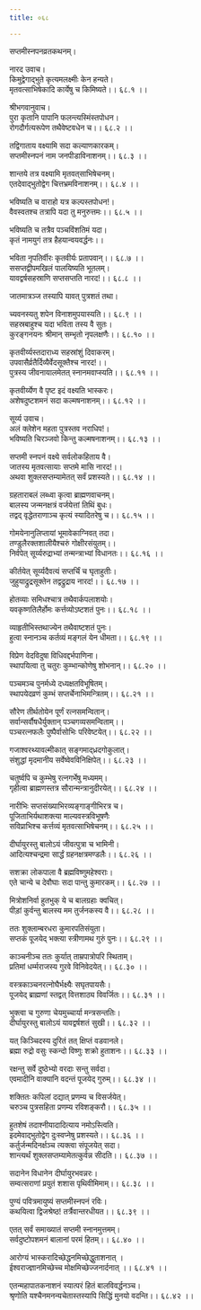 ```yaml
---
title: ०६८

---
```

सप्तमीस्नपनव्रतकथनम्।  
  
नारद उवाच।  
किमुद्वेगाद्भुते कृत्यमलक्ष्मीः केन हन्यते।  
मृतवत्साभिषेकादि कार्येषु च किमिष्यते।। ६८.१ ।।  
  
श्रीभगवानुवाच।  
पुरा कृतानि पापानि फलन्त्यस्मिंस्तपोधन।  
रोगदौर्गत्यरूपेण तथैवेष्टवधेन च।। ६८.२ ।।  
  
तद्विगाताय वक्ष्यामि सदा कल्याणकारकम्।  
सप्तमीस्नपनं नाम जनपीडाविनाशनम्।। ६८.३ ।।  
  
शान्तये तत्र वक्ष्यामि मृतवत्‌साभिषेचनम्।  
एतदेवाद्भुतोद्वेग चित्तभ्रमविनाशनम्।। ६८.४ ।।  
  
भविष्यति च वाराहो यत्र कल्पस्तपोधन!।  
वैवस्वतश्च तत्रापि यदा तु मनुरुत्तमः।। ६८.५ ।।  
  
भविष्यति च तत्रैव पञ्चविंशतिमं यदा।  
कृतं नामयुगं तत्र हैहयान्वयवर्द्धनः।।  
  
भविता नृपतिर्वीरः कृतवीर्यः प्रतापवान्।। ६८.७ ।।  
ससप्तद्वीपमखिलं पालयिष्यति भूतलम्।  
यावद्वर्षसहस्राणि सप्तसप्तति नारद!।। ६८.८ ।।  
  
जातमात्रञ्ज तस्यापि यावत् पुत्रशतं तथा।  
  
च्यवनस्यतु शपेन विनाशमुपयास्यति।। ६८.९ ।।  
सहस्रबाहुश्च यदा भविता तस्य वै सुतः।  
कुरङ्गनयनः श्रीमान् सम्भृतो नृपलक्षणैः।। ६८.१० ।।  
  
कृतवीर्य्यस्तदाराध्य सहस्रांशुं दिवाकरम्।  
उपवासैर्व्रतैर्दिव्यैर्वेदसूक्तैश्च नारद!।।  
पुत्रस्य जीवनायालमेतत्‌ स्नानमवाप्स्यति।। ६८.११ ।।  
  
कृतवीर्य्येण वै पृष्ट इदं वक्ष्यति भास्करः।  
अशेषदुष्टशमनं सदा कल्मषनाशनम्।। ६८.१२ ।।  
  
सूर्य्य उवाच।  
अलं क्लेशेन महता पुत्रस्तव नराधिप!।  
भविष्यति चिरञ्जवो किन्तु कल्मषनाशनम्।। ६८.१३ ।।  
  
सप्तमी स्नपनं वक्ष्ये सर्वलोकहिताय वै।  
जातस्य मृतवत्सायाः सप्तमे मासि नारद!।।  
अथवा शुक्लसप्तम्यामेतत् सर्वं प्रशस्यते।। ६८.१४ ।।  
  
ग्रहताराबलं लब्ध्वा कृत्वा ब्राह्मणवाचनम्।  
बालस्य जन्मनक्षत्रं वर्जयेत्तां तिथिं बुधः।  
तद्वद्‌ वृद्धेतराणाञ्च कृत्यं स्यादितरेषु च।। ६८.१५ ।।  
  
गोमयेनानुलिप्तायां भूमावेकाग्निवत् तदा।  
तण्डुलैरक्तशालीयैश्चरुं गोक्षीरसंयुतम्।।  
निर्वपेत् सूर्य्यरुद्राभ्यां तन्मन्त्राभ्यां विधानतः।। ६८.१६ ।।  
  
कीर्तयेत् सूर्य्यदैवत्यं सप्तर्चिं च घृताहुतीः।  
जुहुयाद्रुद्रसूक्तेन तद्वद्रुद्राय नारद!।। ६८.१७ ।।  
  
होतव्याः समिधश्चात्र तथैवार्कपलाशयोः।  
यवकृष्णतिलैर्होमः कर्त्तव्योऽष्टशतं पुनः।। ६८.१८ ।।  
  
व्याहृतीभिस्तथाज्येन तथैवाष्टशतं पुनः।  
हुत्वा स्नानञ्च कर्तव्यं मङ्गलं येन धीमता।। ६८.१९ ।।  
  
विप्रेण वेदविदुषा विधिवद्दर्भपाणिना।  
स्थापयित्वा तु चतुरः कुम्भान्कोणेषु शोभनान्।। ६८.२० ।।  
  
पञ्चमञ्च पुनर्मध्ये दध्यक्षतविभूषितम्।  
स्थापयेदव्रणं कुम्भं सप्तर्चेनाभिमन्त्रितम्।। ६८.२१ ।।  
  
सौरेण तीर्थतोयेन पूर्णं रत्नसमन्वितान्।  
सर्वान्सर्वौषधैर्युक्तान् पञ्चगव्यसमन्विताम्।।  
पञ्चरत्नफलैः पुष्पैर्वासोभिः परिवेष्टयेत्।। ६८.२२ ।।  
  
गजाश्वरथ्यावल्मीकात् सङ्गमाद्‌ध्रदगोकुलात्।  
संशुद्धां मृदमानीय सर्वेष्वेवविनिक्षिपेत्।। ६८.२३ ।।  
  
चतुर्ष्वपि च कुम्भेषु रत्नगर्भेषु मध्यमम्।  
गृहीत्वा ब्राह्मणस्तत्र सौरान्मन्त्रानुदीरयेत्।। ६८.२४ ।।  
  
नारीभिः सप्तसंख्याभिरव्यङ्गाङ्गीभिरत्र च।  
पूजिताभिर्यथाशक्त्या माल्यवस्त्रविभूषणैः  
सविप्राभिश्च कर्त्तव्यं मृतवत्साभिषेचनम्।। ६८.२५ ।।  
  
दीर्घायुरस्तु बालोऽयं जीवत्पुत्रा च भामिनी।  
आदित्यश्चन्द्रमा सार्द्धं ग्रहनक्षत्रमण्डलैः।। ६८.२६ ।।  
  
सशक्रा लोकपाला वै ब्रह्मविष्णुमहेश्वराः।  
एते चान्ये च देवौघाः सदा पान्तु कुमारकम्।। ६८.२७ ।।  
  
मित्रोशनिर्वा हुतभुक् ये च बालग्रहाः क्वचित्।  
पीड़ां कुर्वन्तु बालस्य मम तुर्जनकस्य वै।। ६८.२८ ।।  
  
ततः शुक्लाम्बरधरा कुमारपतिसंयुता।  
सप्तकं पूजयेद्‌ भक्त्या स्त्रीणामथ गुरुं पुनः।। ६८.२९ ।।  
  
काञ्चनीञ्च ततः कुर्यात् ताम्रपात्रोपरि स्थिताम्।  
प्रतिमां धर्म्मराजस्य गुरवे विनिवेदयेत्।। ६८.३० ।।  
  
वस्त्रकाञ्चनरत्नोघैर्भक्ष्यैः सघृतपायसैः।  
पूजयेद्‌ ब्राह्मणां स्तद्वत् वित्तशाठ्य विवर्जितः।। ६८.३१ ।।  
  
भुक्त्वा च गुरुणा चेयमुच्चार्या मन्त्रसन्ततिः।  
दीर्घायुरस्तु बालोऽयं यावद्वर्षशतं सुखी।। ६८.३२ ।।  
  
यत् किञ्चिदस्य दुरितं तत् क्षिप्तं वडवानले।  
ब्रह्मा रुद्रो वसुः स्कन्दो विष्णुः शक्रो हुताशनः।। ६८.३३ ।।  
  
रक्षन्तु सर्वे दुष्ठेभ्यो वरदाः सन्तु सर्वदा।  
एवमादीनि वाक्यानि वदन्तं पूजयेद्‌ गुरुम्।। ६८.३४ ।।  
  
शक्तितः कपिलां दद्यात् प्रणम्य च विसर्जयेत्।  
चरुञ्च पुत्रसहिता प्रणम्य रविशङ्करौ।। ६८.३५ ।।  
  
हुतशेषं तदाश्नीयादादित्याय नमोऽस्त्विति।  
इदमेवाद्भुतोद्वेग दुःस्वप्नेषु प्रशस्यते।। ६८.३६ ।।  
कर्तुर्जन्मदिनर्क्षञ्च त्यक्त्वा संपूजयेत् सदा।  
शान्त्यर्थं शुक्लसप्तम्यामेतत्कुर्वन्न सीदति।। ६८.३७ ।।  
  
सदानेन विधानेन दीर्घायुरभवन्नरः।  
सम्वत्सराणां प्रयुतं शशास पृथिवीमिमाम्।। ६८.३८ ।।  
  
पुण्यं पवित्रमायुष्यं सप्तमीस्नपनं रविः।  
कथयित्वा द्विजश्रेष्ठ! तर्त्रैवान्तरधीयत।। ६८.३९ ।।  
  
एतत् सर्वं समाख्यातं सप्तमी स्नानमुत्तमम्।  
सर्वदुष्टोपशमनं बालानां परमं हितम्।। ६८.४० ।।  
  
आरोग्यं भास्करादिच्छेद्धनमिच्छेद्धुताशनात् ।  
ईश्वराज्ज्ञानमिच्छेच्च मोक्षमिच्छेज्जनार्दनात् ।। ६८.४१ ।।  
  
एतन्महापातकनाशनं स्यात्परं हितं बालविवर्द्धनञ्च।  
श्रृणोति यश्चैनमनन्यचेतास्तस्यापि सिद्धिं मुनयो वदन्ति।। ६८.४२ ।।
